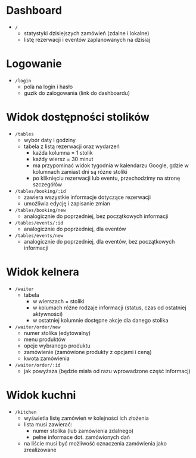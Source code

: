 # Dashboard

- `/`
    - statystyki dzisiejszych zamówień (zdalne i lokalne)
    - listę rezerwacji i eventów zaplanowanych na dzisiaj

# Logowanie

- `/login`
    - pola na login i hasło
    - guzik do zalogowania (link do dashboardu)

# Widok dostępności stolików

- `/tables`
    - wybór daty i godziny
    - tabela z listą rezerwacji oraz wydarzeń
        - każda kolumna = 1 stolik
        - każdy wiersz = 30 minut
        - ma przypominać widok tygodnia w kalendarzu Google, gdzie w kolumnach zamiast dni są rózne stoliki
        - po kliknięciu rezerwacji lub eventu, przechodzimy na stronę szczegółów
- `/tables/booking/:id`
    - zawiera wszystkie informacje dotyczące rezerwacji
    - umożliwia edycję i zapisanie zmian
- `/tables/booking/new`
    - analogicznie do poprzedniej, bez początkowych informacji
- `/tables/events/:id`
    - analogicznie do poprzedniej, dla eventów
- `/tables/events/new`
    - analogicznie do poprzedniej, dla eventów, bez początkowych informacji

# Widok kelnera

- `/waiter`
    - tabela
        - w wierszach = stoliki
        - w kolumach różne rodzaje informacji (status, czas od ostatniej aktywności)
        - w ostatniej kolumnie dostępne akcje dla danego stolika
- `/waiter/order/new`
    - numer stolika (edytowalny)
    - menu produktów
    - opcje wybranego produktu
    - zamówienie (zamówione produkty z opcjami i ceną)
    - kwota zamówienia
- `/waiter/order/:id`
    - jak powyższa (będzie miała od razu wprowadzone część informacj)

# Widok kuchni

- `/kitchen`
    - wyświetla listę zamówień w kolejności ich złożenia
    - lista musi zawierać:
        - numer stolika (lub zamówienia zdalnego)
        - pełne informace  dot. zamówionych dań
    - na liście musi być możliwość oznaczenia zamówienia jako zrealizowane
    